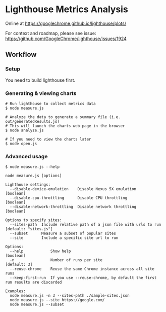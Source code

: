 # Lighthouse Metrics Analysis

Online at https://googlechrome.github.io/lighthouse/plots/

For context and roadmap, please see issue:
https://github.com/GoogleChrome/lighthouse/issues/1924

## Workflow

### Setup

You need to build lighthouse first.

### Generating & viewing charts

```
# Run lighthouse to collect metrics data
$ node measure.js

# Analyze the data to generate a summary file (i.e. out/generatedResults.js)
# This will launch the charts web page in the browser
$ node analyze.js

# If you need to view the charts later
$ node open.js
```

### Advanced usage

```
$ node measure.js --help

node measure.js [options]

Lighthouse settings:
  --disable-device-emulation    Disable Nexus 5X emulation                                                     [boolean]
  --disable-cpu-throttling      Disable CPU throttling                                                         [boolean]
  --disable-network-throttling  Disable network throttling                                                     [boolean]

Options to specify sites:
  --sites-path  Include relative path of a json file with urls to run                              [default: "sites.js"]
  --subset      Measure a subset of popular sites
  --site        Include a specific site url to run

Options:
  --help            Show help                                                                                  [boolean]
  -n                Number of runs per site                                                                 [default: 3]
  --reuse-chrome    Reuse the same Chrome instance across all site runs
  --keep-first-run  If you use --reuse-chrome, by default the first run results are discarded

Examples:
  node measure.js -n 3 --sites-path ./sample-sites.json
  node measure.js --site https://google.com/
  node measure.js --subset

```